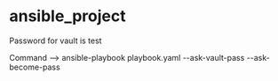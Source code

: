 # ansible_project

Password for vault is test

Command -->  ansible-playbook playbook.yaml --ask-vault-pass --ask-become-pass 